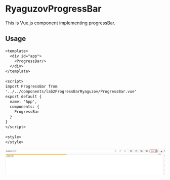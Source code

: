 # RyaguzovProgressBar

This is Vue.js component implementing progressBar.

## Usage
```vue
<template>
  <div id="app">
    <ProgressBar/>
  </div>
</template>

<script>
import ProgressBar from '../../components/lab2ProgressBarRyaguzov/ProgressBar.vue'
export default {
  name: 'App',
  components: {
    ProgressBar
  }
}
</script>

<style>
</style>

```
![Alt text](./assets/progress_bar.png)